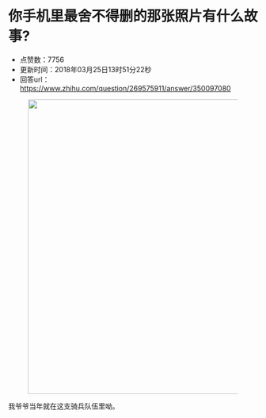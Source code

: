 # 你手机里最舍不得删的那张照片有什么故事?
- 点赞数：7756
- 更新时间：2018年03月25日13时51分22秒
- 回答url：https://www.zhihu.com/question/269575911/answer/350097080
<body>
 <p></p>
 <figure data-size="normal">
  <img src="https://pic1.zhimg.com/50/v2-ade1418d2ec2302149c3b7db5293336c_720w.jpg?source=1940ef5c" data-rawwidth="594" data-rawheight="364" data-size="normal" data-original-token="v2-ade1418d2ec2302149c3b7db5293336c" class="origin_image zh-lightbox-thumb" width="594" data-original="https://pica.zhimg.com/v2-ade1418d2ec2302149c3b7db5293336c_r.jpg?source=1940ef5c">
 </figure>
 <p data-pid="_X5iQOu7">我爷爷当年就在这支骑兵队伍里呦。</p>
</body>